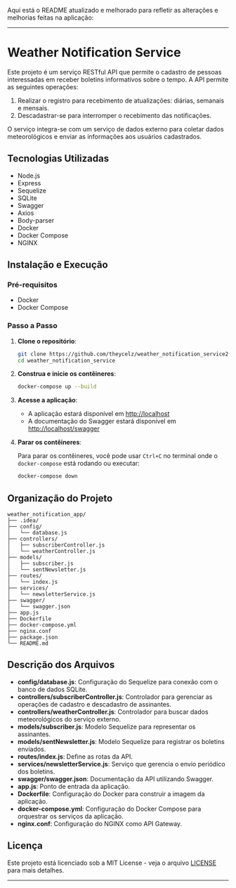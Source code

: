 Aqui está o README atualizado e melhorado para refletir as alterações e melhorias feitas na aplicação:

---

# Weather Notification Service

Este projeto é um serviço RESTful API que permite o cadastro de pessoas interessadas em receber boletins informativos sobre o tempo. A API permite as seguintes operações:

1. Realizar o registro para recebimento de atualizações: diárias, semanais e mensais.
2. Descadastrar-se para interromper o recebimento das notificações.

O serviço integra-se com um serviço de dados externo para coletar dados meteorológicos e enviar as informações aos usuários cadastrados.

## Tecnologias Utilizadas

- Node.js
- Express
- Sequelize
- SQLite
- Swagger
- Axios
- Body-parser
- Docker
- Docker Compose
- NGINX

## Instalação e Execução

### Pré-requisitos

- Docker
- Docker Compose

### Passo a Passo

1. **Clone o repositório**:

   ```bash
   git clone https://github.com/theycelz/weather_notification_service2.git
   cd weather_notification_service
   ```

2. **Construa e inicie os contêineres**:

   ```bash
   docker-compose up --build
   ```

3. **Acesse a aplicação**:

   - A aplicação estará disponível em [http://localhost](http://localhost)
   - A documentação do Swagger estará disponível em [http://localhost/swagger](http://localhost/swagger)

4. **Parar os contêineres**:

   Para parar os contêineres, você pode usar `Ctrl+C` no terminal onde o `docker-compose` está rodando ou executar:

   ```bash
   docker-compose down
   ```

## Organização do Projeto

```plaintext
weather_notification_app/
├── .idea/
├── config/
│   └── database.js
├── controllers/
│   ├── subscriberController.js
│   └── weatherController.js
├── models/
│   ├── subscriber.js
│   └── sentNewsletter.js
├── routes/
│   └── index.js
├── services/
│   └── newsletterService.js
├── swagger/
│   └── swagger.json
├── app.js
├── Dockerfile
├── docker-compose.yml
├── nginx.conf
├── package.json
└── README.md
```

## Descrição dos Arquivos

- **config/database.js**: Configuração do Sequelize para conexão com o banco de dados SQLite.
- **controllers/subscriberController.js**: Controlador para gerenciar as operações de cadastro e descadastro de assinantes.
- **controllers/weatherController.js**: Controlador para buscar dados meteorológicos do serviço externo.
- **models/subscriber.js**: Modelo Sequelize para representar os assinantes.
- **models/sentNewsletter.js**: Modelo Sequelize para registrar os boletins enviados.
- **routes/index.js**: Define as rotas da API.
- **services/newsletterService.js**: Serviço que gerencia o envio periódico dos boletins.
- **swagger/swagger.json**: Documentação da API utilizando Swagger.
- **app.js**: Ponto de entrada da aplicação.
- **Dockerfile**: Configuração do Docker para construir a imagem da aplicação.
- **docker-compose.yml**: Configuração do Docker Compose para orquestrar os serviços da aplicação.
- **nginx.conf**: Configuração do NGINX como API Gateway.

## Licença

Este projeto está licenciado sob a MIT License - veja o arquivo [LICENSE](LICENSE) para mais detalhes.

---
